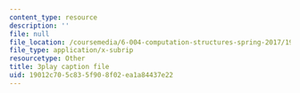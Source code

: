 ```yaml
---
content_type: resource
description: ''
file: null
file_location: /coursemedia/6-004-computation-structures-spring-2017/19012c705c835f908f02ea1a84437e22_QBcQJdJk9r8.vtt
file_type: application/x-subrip
resourcetype: Other
title: 3play caption file
uid: 19012c70-5c83-5f90-8f02-ea1a84437e22
---
```


